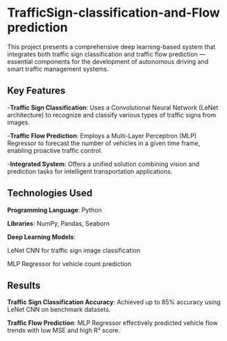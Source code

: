 # TrafficSign-classification-and-Flow prediction


This project presents a comprehensive deep learning-based system that integrates both traffic sign classification and traffic flow prediction — essential components for the development of autonomous driving and smart traffic management systems.


## Key Features
-**Traffic Sign Classification**: Uses a Convolutional Neural Network (LeNet architecture) to recognize and classify various types of traffic signs from images.

-**Traffic Flow Prediction**: Employs a Multi-Layer Perceptron (MLP) Regressor to forecast the number of vehicles in a given time frame, enabling proactive traffic control.

-**Integrated System**: Offers a unified solution combining vision and prediction tasks for intelligent transportation applications.


## Technologies Used
**Programming Language**: Python

**Libraries**: NumPy, Pandas, Seaborn

**Deep Learning Models**:

LeNet CNN for traffic sign image classification

MLP Regressor for vehicle count prediction


## Results
**Traffic Sign Classification Accuracy**: Achieved up to 85% accuracy using LeNet CNN on benchmark datasets.

**Traffic Flow Prediction**: MLP Regressor effectively predicted vehicle flow trends with low MSE and high R² score.

